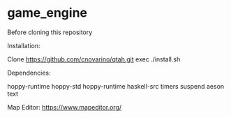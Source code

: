 # game_engine

Before cloning this repository

Installation:

Clone https://github.com/cnovarino/qtah.git
exec ./install.sh

Dependencies:

hoppy-runtime
hoppy-std
hoppy-runtime
haskell-src
timers
suspend
aeson
text

Map Editor:
https://www.mapeditor.org/
